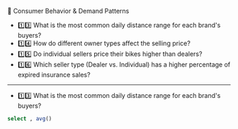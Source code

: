 📌 Consumer Behavior & Demand Patterns
* 1️⃣3️⃣ What is the most common daily distance range for each brand's buyers?
* 1️⃣4️⃣ How do different owner types affect the selling price?
* 1️⃣5️⃣ Do individual sellers price their bikes higher than dealers?
* 1️⃣6️⃣ Which seller type (Dealer vs. Individual) has a higher percentage of expired insurance sales?

----
* 1️⃣3️⃣ What is the most common daily distance range for each brand's buyers?

```sql
select , avg()
```